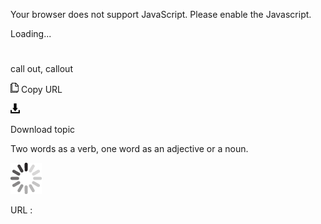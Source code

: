 Your browser does not support JavaScript. Please enable the Javascript.

Loading...

# 

call out, callout

![Copy URL](media/call-out-callout/Copy.png)
Copy URL

![Download](media/call-out-callout/Download.png)

Download topic

Two words as a verb, one word as an adjective or a noun.

![In progress](media/call-out-callout/activity-large.gif)

URL :
